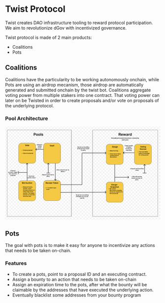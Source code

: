 # Twist Protocol

Twist creates DAO infrastructure tooling to reward protocol participation. We aim to revolutionize dGov with incentivized governance.

Twist protocol is made of 2 main products:

- Coalitions
- Pots

## Coalitions

Coalitions have the particularity to be working autonomously onchain, while Pots are using an airdrop mecanism, those airdrop are automatically generated and submitted onchain by the twist bot.
Coalitions aggregate voting power from multiple stakers into one contract. That voting power can later on be Twisted in order to create proposals and/or vote on proposals of the underlying protocol.

### Pool Architecture

![image](./docs/images/Pool.png)

## Pots

The goal with pots is to make it easy for anyone to incentivize any actions that needs to be taken on-chain.

### Features

- To create a pots, point to a proposal ID and an executing contract.
- Assign a bounty to an action that needs to be taken on-chain
- Assign an expiration time to the pots, after what the bounty will be claimable by the addresses that have executed the underlying action.
- Eventually blacklist some addresses from your bounty program
